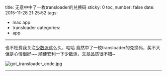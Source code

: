 title: 无意中中了一枚transloader的兑换码
sticky: 0
toc_number: false
date: 2015-11-28 21:25:52
tags:
  - mac app
  - transloader
categories:
  - app
---

也不枉费我关注[少数派](http://sspai)这么久，哈哈
竟然中了一枚transloader的兑换码，奖不大但是心情很好~~
顺便安利一下少数派，文章品质很不错~

![got_transloader_code.jpg](http://7xljtv.com1.z0.glb.clouddn.com/images/2015-11-28-Got-the-redeem-code-for-transloader/got_transloader_code.jpg)

<!--more-->





---
